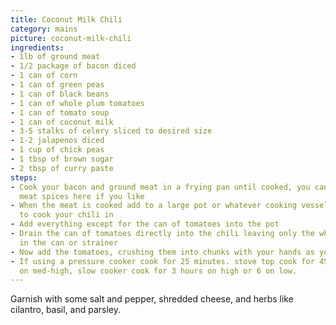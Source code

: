 ```yaml
---
title: Coconut Milk Chili
category: mains
picture: coconut-milk-chili
ingredients:
- 1lb of ground meat
- 1/2 package of bacon diced
- 1 can of corn
- 1 can of green peas
- 1 can of black beans
- 1 can of whole plum tomatoes
- 1 can of tomato soup
- 1 can of coconut milk
- 3-5 stalks of celery sliced to desired size
- 1-2 jalapenos diced
- 1 cup of chick peas
- 1 tbsp of brown sugar
- 2 tbsp of curry paste
steps:
- Cook your bacon and ground meat in a frying pan until cooked, you can add additional
  meat spices here if you like
- When the meat is cooked add to a large pot or whatever cooking vessel you prefer
  to cook your chili in
- Add everything except for the can of tomatoes into the pot
- Drain the can of tomatoes directly into the chili leaving only the whole tomatoes
  in the can or strainer
- Now add the tomatoes, crushing them into chunks with your hands as you do so
- If using a pressure cooker cook for 25 minutes. stove top cook for 45-60 minutes
  on med-high, slow cooker cook for 3 hours on high or 6 on low.
---
```


Garnish with some salt and pepper, shredded cheese, and herbs like cilantro, basil, and parsley.

